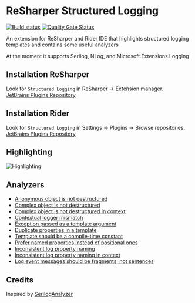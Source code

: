 # ReSharper Structured Logging
[![Build status](https://ci.appveyor.com/api/projects/status/c4riih64hbd4sebw?svg=true)](https://ci.appveyor.com/project/olsh/resharper-structured-logging)
[![Quality Gate Status](https://sonarcloud.io/api/project_badges/measure?project=resharper-structured-logging&metric=alert_status)](https://sonarcloud.io/dashboard?id=resharper-structured-logging)

An extension for ReSharper and Rider IDE that highlights structured logging templates and contains some useful analyzers

At the moment it supports Serilog, NLog, and Microsoft.Extensions.Logging

## Installation ReSharper

Look for `Structured Logging` in ReSharper -> Extension manager.  
[JetBrains Plugins Repository](https://plugins.jetbrains.com/plugin/12083-structured-logging)

## Installation Rider

Look for `Structured Logging` in Settings -> Plugins -> Browse repositories.  
[JetBrains Plugins Repository](https://plugins.jetbrains.com/plugin/12832-structured-logging)

## Highlighting

![Highlighting](https://github.com/olsh/resharper-structured-logging/raw/master/images/highlighting.png)

## Analyzers

* [Anonymous object is not destructured](rules/AnonymousObjectDestructuringProblem.md)           
* [Complex object is not destructured](rules/ComplexObjectDestructuringProblem.md)               
* [Complex object is not destructured in context](rules/ComplexObjectInContextDestructuringProblem.md)               
* [Contextual logger mismatch](rules/ContextualLoggerProblem.md)                                 
* [Exception passed as a template argument](rules/ExceptionPassedAsTemplateArgumentProblem.md)   
* [Duplicate properties in a template](rules/TemplateDuplicatePropertyProblem.md)                
* [Template should be a compile-time constant](rules/TemplateIsNotCompileTimeConstantProblem.md) 
* [Prefer named properties instead of positional ones](rules/PositionalPropertyUsedProblem.md) 
* [Inconsistent log property naming](rules/InconsistentLogPropertyNaming.md) 
* [Inconsistent log property naming in context](rules/InconsistentContextLogPropertyNaming.md) 
* [Log event messages should be fragments, not sentences](rules/LogMessageIsSentenceProblem.md) 

## Credits

Inspired by [SerilogAnalyzer](https://github.com/Suchiman/SerilogAnalyzer)
